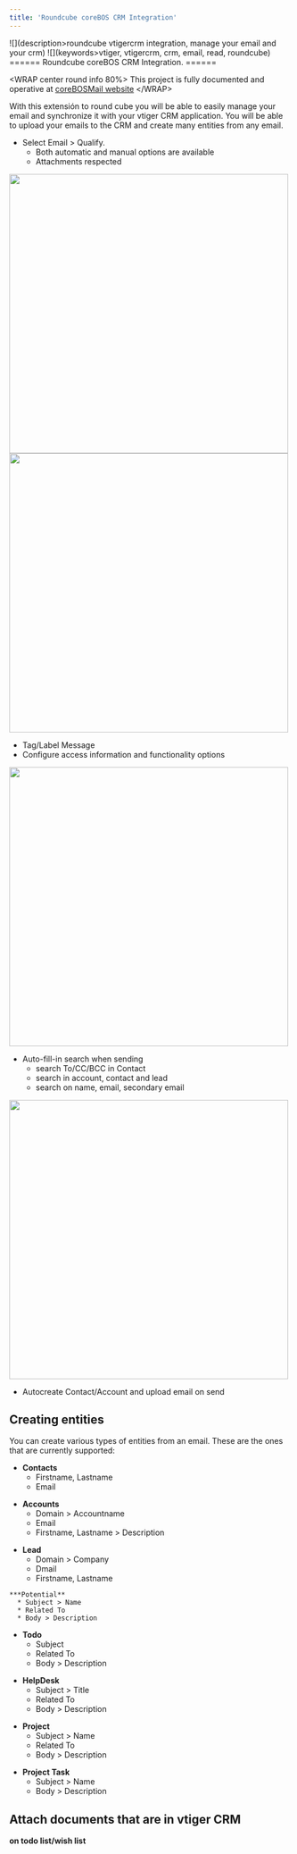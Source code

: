 ```yaml
---
title: 'Roundcube coreBOS CRM Integration'
---
```


![](description>roundcube vtigercrm integration, manage your email and your crm)
![](keywords>vtiger, vtigercrm, crm, email, read, roundcube)  
====== Roundcube coreBOS CRM Integration. ======

&lt;WRAP center round info 80%&gt; This project is fully documented and
operative at [coreBOSMail website](http://corebosmail.tsolucio.com)
&lt;/WRAP&gt;

With this extensión to round cube you will be able to easily manage your
email and synchronize it with your vtiger CRM application. You will be
able to upload your emails to the CRM and create many entities from any
email.

-   Select Email &gt; Qualify.
    -   Both automatic and manual options are available
    -   Attachments respected

<img src="/en/integrations/rcvt/rcvt_menus.png" class="align-center" width="500" />  
<img src="/en/integrations/rcvt/rcvt_captureentity.png" class="align-center" width="500" />

-   Tag/Label Message
-   Configure access information and functionality options

<img src="/en/integrations/rcvt/rcvt_config.png" class="align-center" width="500" />

-   Auto-fill-in search when sending
    -   search To/CC/BCC in Contact
    -   search in account, contact and lead
    -   search on name, email, secondary email

<img src="/en/integrations/rcvt/rcvt_autofillin.png" class="align-center" width="500" />

-   Autocreate Contact/Account and upload email on send

Creating entities
-----------------

You can create various types of entities from an email. These are the
ones that are currently supported:

-   **Contacts**
    -   Firstname, Lastname
    -   Email

<!-- -->

-   **Accounts**
    -   Domain &gt; Accountname
    -   Email
    -   Firstname, Lastname &gt; Description

<!-- -->

-   **Lead**
    -   Domain &gt; Company
    -   Dmail
    -   Firstname, Lastname

<!-- -->

    ***Potential**
      * Subject > Name
      * Related To
      * Body > Description

-   **Todo**
    -   Subject
    -   Related To
    -   Body &gt; Description

<!-- -->

-   **HelpDesk**
    -   Subject &gt; Title
    -   Related To
    -   Body &gt; Description

<!-- -->

-   **Project**
    -   Subject &gt; Name
    -   Related To
    -   Body &gt; Description

<!-- -->

-   **Project Task**
    -   Subject &gt; Name
    -   Body &gt; Description

Attach documents that are in vtiger CRM
---------------------------------------

**on todo list/wish list**
